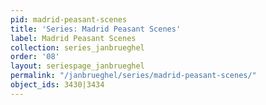 ```yaml
---
pid: madrid-peasant-scenes
title: 'Series: Madrid Peasant Scenes'
label: Madrid Peasant Scenes
collection: series_janbrueghel
order: '08'
layout: seriespage_janbrueghel
permalink: "/janbrueghel/series/madrid-peasant-scenes/"
object_ids: 3430|3434
---
```

